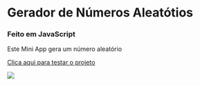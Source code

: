 # Gerador de Números Aleatótios
### Feito em JavaScript
<p>Este Mini App gera um número aleatório</p>
<a href="https://freddydanilo.github.io/geradordenumeroaleatorio/">Clica aqui para testar o projeto</a>
<p></p>
<img src="https://user-images.githubusercontent.com/71949651/198817913-0a7c11f7-40f8-42fb-8aad-e2545acb2247.png"/>
